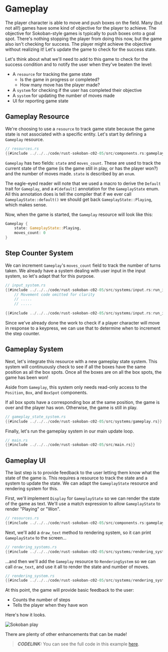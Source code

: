 # Gameplay

The player character is able to move and push boxes on the field. Many (but not all!) games have some kind of objective
for the player to achieve.  The objective for Sokoban-style games is typically to push boxes onto a goal spot.  There's
nothing stopping the player from doing this now, but the game also isn't checking for success.  The player might achieve
the objective without realizing it!  Let's update the game to check for the success state.

Let's think about what we'll need to add to this game to check for the success condition and to notify the user
when they've beaten the level:

- A `resource` for tracking the game state
  - Is the game in progress or completed?
  - How many move has the player made?
- A `system` for checking if the user has completed their objective
- A `system` for updating the number of moves made
- UI for reporting game state

## Gameplay Resource

We're choosing to use a `resource` to track game state because the game state is
not associated with a specific entity. Let's start by defining a `Gameplay` resource.

```rust
// resources.rs
{{#include ../../../code/rust-sokoban-c02-05/src/components.rs:gameplay_state}}
```

`Gameplay` has two fields: `state` and `moves_count`. These are used to track the
current state of the game (is the game still in play, or has the player won?) and
the number of moves made.  `state` is described by an `enum`.

The eagle-eyed reader will note that we used a macro to derive the `Default` trait
for `Gameplay`, and a `#[default]` annotation for the  `GameplayState` enum. All this annotation does is tell the compiler that if we ever call `GameplayState::default()` we should get back `GameplayState::Playing`, which makes sense.

Now, when the game is started, the `Gameplay` resource will look like this:

```rust
Gameplay {
    state: GameplayState::Playing,
    moves_count: 0
}
```

## Step Counter System

We can increment `Gameplay`'s `moves_count` field to track the number of turns taken.
We already have a system dealing with user input in the input system, so let's adapt that for this purpose.

```rust
// input_system.rs
{{#include ../../../code/rust-sokoban-c02-05/src/systems/input.rs:run_input_begin}}
    // Movement code omitted for clarity
    // .....
    // .....
    
{{#include ../../../code/rust-sokoban-c02-05/src/systems/input.rs:run_input_update_moves}}
```

Since we've already done the work to check if a player character will move in
response to a keypress, we can use that to determine when to increment the step
counter.

## Gameplay System

Next, let's integrate this resource with a new gameplay state system.  This
system will continuously check to see if all the boxes have the same
position as all the box spots. Once all the boxes are on all the box spots,
the game has been won!

Aside from `Gameplay`, this system only needs read-only access to the
`Position`, `Box`, and `BoxSpot` components.

If all box spots have a corresponding box at the same position, the game is over and the player has won.
Otherwise, the game is still in play.

```rust
// gameplay_state_system.rs
{{#include ../../../code/rust-sokoban-c02-05/src/systems/gameplay.rs}}
```

Finally, let's run the gameplay system in our main update loop.

```rust
// main.rs
{{#include ../../../code/rust-sokoban-c02-05/src/main.rs}}
```

## Gameplay UI

The last step is to provide feedback to the user letting them know what the
state of the game is.  This requires a resource to track the state and a
system to update the state. We can adapt the `GameplayState` resource and
rendering system for this.

First, we'll implement `Display` for `GameplayState` so we can render the
state of the game as text. We'll use a match expression to allow `GameplayState`
to render "Playing" or "Won".

```rust
// resources.rs
{{#include ../../../code/rust-sokoban-c02-05/src/components.rs:gameplay_state_impl_display}}
```

Next, we'll add a `draw_text` method to rendering system, so it can print
`GameplayState` to the screen...

```rust
// rendering_systems.rs
{{#include ../../../code/rust-sokoban-c02-05/src/systems/rendering_system.rs:draw_text}}
```

...and then we'll add the `Gameplay` resource to `RenderingSystem` so we can
call `draw_text`, and use it all to render the state and number of moves.

```rust
// rendering_system.rs
{{#include ../../../code/rust-sokoban-c02-05/src/systems/rendering_system.rs:draw_gameplay_state}}
```

At this point, the game will provide basic feedback to the user:

- Counts the number of steps
- Tells the player when they have won

Here's how it looks.

![Sokoban play](./images/moves.gif)

There are plenty of other enhancements that can be made!

> **_CODELINK:_**  You can see the full code in this example [here](https://github.com/iolivia/rust-sokoban/tree/master/code/rust-sokoban-c02-05).
